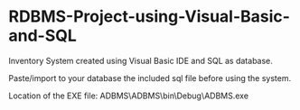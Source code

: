 # RDBMS-Project-using-Visual-Basic-and-SQL
Inventory System created using Visual Basic IDE and SQL as database.

Paste/import to your database the included sql file before using the system.

Location of the EXE file: ADBMS\ADBMS\bin\Debug\ADBMS.exe

